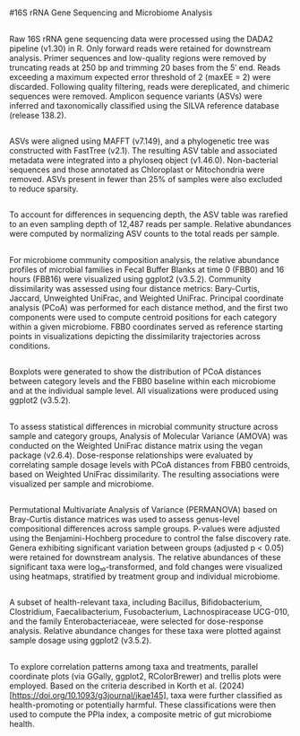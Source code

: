 #
#16S rRNA Gene Sequencing and Microbiome Analysis
##
Raw 16S rRNA gene sequencing data were processed using the DADA2 pipeline (v1.30) in R. 
Only forward reads were retained for downstream analysis. Primer sequences and low-quality regions were removed by truncating reads at 250 bp and trimming 20 bases from the 5′ end. Reads exceeding a maximum expected error threshold of 2 (maxEE = 2) were discarded. Following quality filtering, reads were dereplicated, and chimeric sequences were removed. Amplicon sequence variants (ASVs) were inferred and taxonomically classified using the SILVA reference database (release 138.2).
##
ASVs were aligned using MAFFT (v7.149), and a phylogenetic tree was constructed with FastTree (v2.1). 
The resulting ASV table and associated metadata were integrated into a phyloseq object (v1.46.0). Non-bacterial sequences and those annotated as Chloroplast or Mitochondria were removed. ASVs present in fewer than 25% of samples were also excluded to reduce sparsity.
##
To account for differences in sequencing depth, the ASV table was rarefied to an even sampling depth of 12,487 reads per sample. Relative abundances were computed by normalizing ASV counts to the total reads per sample.
##
For microbiome community composition analysis, the relative abundance profiles of microbial families in Fecal Buffer Blanks at time 0 (FBB0) and 16 hours (FBB16) were visualized using ggplot2 (v3.5.2). Community dissimilarity was assessed using four distance metrics: Bary-Curtis, Jaccard, Unweighted UniFrac, and Weighted UniFrac. Principal coordinate analysis (PCoA) was performed for each distance method, and the first two components were used to compute centroid positions for each category within a given microbiome. FBB0 coordinates served as reference starting points in visualizations depicting the dissimilarity trajectories across conditions.
##
Boxplots were generated to show the distribution of PCoA distances between category levels and the FBB0 baseline within each microbiome and at the individual sample level. All visualizations were produced using ggplot2 (v3.5.2).
##
To assess statistical differences in microbial community structure across sample and category groups, Analysis of Molecular Variance (AMOVA) was conducted on the Weighted UniFrac distance matrix using the vegan package (v2.6.4). Dose-response relationships were evaluated by correlating sample dosage levels with PCoA distances from FBB0 centroids, based on Weighted UniFrac dissimilarity. The resulting associations were visualized per sample and microbiome.
##
Permutational Multivariate Analysis of Variance (PERMANOVA) based on Bray-Curtis distance matrices was used to assess genus-level compositional differences across sample groups. P-values were adjusted using the Benjamini-Hochberg procedure to control the false discovery rate. Genera exhibiting significant variation between groups (adjusted p < 0.05) were retained for downstream analysis. The relative abundances of these significant taxa were log₁₀-transformed, and fold changes were visualized using heatmaps, stratified by treatment group and individual microbiome.
##
A subset of health-relevant taxa, including Bacillus, Bifidobacterium, Clostridium, Faecalibacterium, Fusobacterium, Lachnospiracease UCG-010, and the family Enterobacteriaceae, were selected for dose-response analysis. Relative abundance changes for these taxa were plotted against sample dosage using ggplot2 (v3.5.2).
##
To explore correlation patterns among taxa and treatments, parallel coordinate plots (via GGally, ggplot2, RColorBrewer) and trellis plots were employed. Based on the criteria described in Korth et al. (2024) [https://doi.org/10.1093/g3journal/jkae145], taxa were further classified as health-promoting or potentially harmful. These classifications were then used to compute the PPIa index, a composite metric of gut microbiome health.
